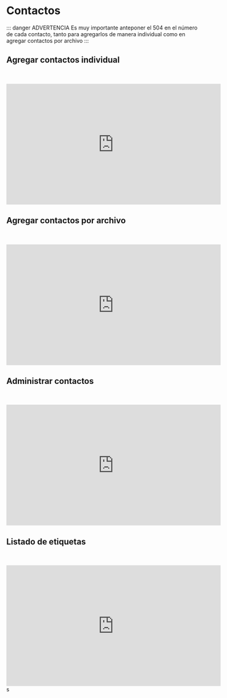 # Contactos

::: danger ADVERTENCIA
Es muy importante anteponer el 504 en el número de cada contacto, tanto para agregarlos de manera individual como en agregar contactos por archivo
:::

## Agregar contactos individual

<iframe width="560" height="315" src="https://www.youtube.com/embed/b5uDYaJWyfA" title="YouTube video player" frameborder="0" allow="accelerometer; autoplay; clipboard-write; encrypted-media; gyroscope; picture-in-picture" allowfullscreen></iframe>

## Agregar contactos por archivo

<iframe width="560" height="315" src="https://www.youtube.com/embed/XuIW9e-WBDQ" title="YouTube video player" frameborder="0" allow="accelerometer; autoplay; clipboard-write; encrypted-media; gyroscope; picture-in-picture" allowfullscreen></iframe>


## Administrar contactos

<iframe width="560" height="315" src="https://www.youtube.com/embed/_83pJih350Y" title="YouTube video player" frameborder="0" allow="accelerometer; autoplay; clipboard-write; encrypted-media; gyroscope; picture-in-picture" allowfullscreen></iframe>

## Listado de etiquetas

<iframe width="560" height="315" src="https://www.youtube.com/embed/g4yH8geXh8I" title="YouTube video player" frameborder="0" allow="accelerometer; autoplay; clipboard-write; encrypted-media; gyroscope; picture-in-picture" allowfullscreen></iframe>

<style>
    iframe{
        margin-top: 2rem;
    }
</style>s